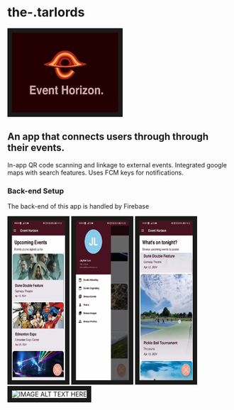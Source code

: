 # the-.tarlords
<a href="https://www.youtube.com/watch?v=p0VZrdQXKB4" target="_blank"><img src="https://github.com/mangoinatree/EventHorizon/blob/master/doc/eventHorizon_poster.png" 
alt="IMAGE ALT TEXT HERE" width="240" height="180" border="10" /></a>
## An app that connects users through through their events. 
<p>In-app QR code scanning and linkage to external events. Integrated google maps with search features. Uses FCM keys for notifications. </p>

### Back-end Setup
<p>The back-end of this app is handled by Firebase</p>
<p float="left">
<img src="https://github.com/mangoinatree/EventHorizon/blob/master/doc/Screenshot%20(53).png" 
alt="IMAGE ALT TEXT HERE" width="120" height="360" border="10" />
<img src="https://github.com/mangoinatree/EventHorizon/blob/master/doc/Screenshot%20(54).png" 
alt="IMAGE ALT TEXT HERE" width="120" height="360" border="10" />
<img src="https://github.com/mangoinatree/EventHorizon/blob/master/doc/Screenshot%20(55).png" 
alt="IMAGE ALT TEXT HERE" width="120" height="360" border="10" />
<img src="https://github.com/mangoinatree/EventHorizon/blob/master/doc/Screenshot%20(56).png" 
alt="IMAGE ALT TEXT HERE" width="120" height="360" border="10" />  
</p>


